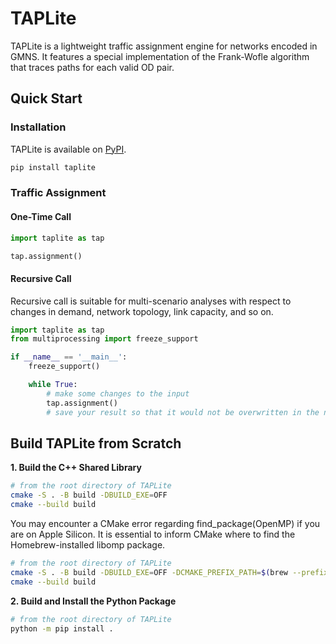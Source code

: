 # TAPLite

TAPLite is a lightweight traffic assignment engine for networks encoded in GMNS. It features a special implementation of the Frank-Wofle algorithm that traces paths for each valid OD pair.

## Quick Start

### Installation
TAPLite is available on [PyPI](https://pypi.org/project/taplite/).

```bash
pip install taplite
```

### Traffic Assignment
#### One-Time Call
```python
import taplite as tap

tap.assignment()
```

#### Recursive Call
Recursive call is suitable for multi-scenario analyses with respect to changes in demand, network topology, link capacity, and so on.

```python
import taplite as tap
from multiprocessing import freeze_support

if __name__ == '__main__':
    freeze_support()

    while True:
        # make some changes to the input
        tap.assignment()
        # save your result so that it would not be overwritten in the next run
```

## Build TAPLite from Scratch

**1. Build the C++ Shared Library**

```bash
# from the root directory of TAPLite
cmake -S . -B build -DBUILD_EXE=OFF
cmake --build build
```

You may encounter a CMake error regarding find_package(OpenMP) if you are on Apple Silicon. It is essential to inform CMake where to find the Homebrew-installed libomp package.

```bash
# from the root directory of TAPLite
cmake -S . -B build -DBUILD_EXE=OFF -DCMAKE_PREFIX_PATH=$(brew --prefix)/opt/libomp
cmake --build build
```

**2. Build and Install the Python Package**
```bash
# from the root directory of TAPLite
python -m pip install .
```